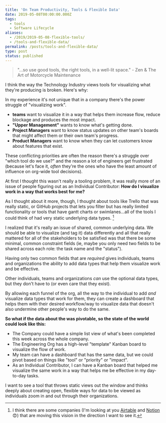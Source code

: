 ```yaml
---
title: 'On Team Productivity, Tools & Flexible Data'
date: 2019-05-08T00:00:00.000Z
tags:
  - tools
  - Software Lifecycle
aliases:
  - /2019/2019-05-08-flexible-tools/
  - /tools-and-flexible-data/
permalink: /posts/tools-and-flexible-data/
type: post
status: published
---
```




> "...so use good tools, the right tools, in a well-lit space." - Zen & The Art of Motorcycle Maintenance

I think the way the Technology Industry views tools for visualizing what they're producing is broken. Here's why:

In my experience it's not unique that in a company there's the power struggle of "visualizing work".

- **teams** want to visualize it in a way that helps them increase flow, reduce blockage and produces the most impact.
- **"Upper Management"** wants to know what's getting done.
- **Project Managers** want to know status updates on other team's boards that might affect them or their own team's progress.
- **Product Managers** want to know when they can let customers know about features that exist.

These conflicting priorities are often the reason there's a struggle over "which tool do we use?" and the reason a lot of engineers get frustrated (because let's face it, _often_ they're the ones who have the least amount of influence on org-wide tool decisions).

At first I thought this wasn't really a tooling problem, it was really more of an issue of people figuring out as an Individual Contributor: **How do I visualize work in a way that works best for me?**

As I thought about it more, though, I thought about tools like Trello that was really static, or GitHub projects that lets you filter but has really limited functionality or tools that have gantt charts or swimlanes...all of the tools I could think of had very static underlying data types. [^1]

I realized that it's really an issue of shared, common underlying data. We should be able to visualize (and tag it) data differently and all that really mattered for all of the stakeholders to be satisfied was that there be some minimal, common constraint fields (ie, maybe you only need two fields to be shared across each role: the task name and the "status").

Having only two common fields that are _required_ gives individuals, teams and organizations the ability to add data types that help them visualize work and be effective.

Other individuals, teams and organizations _can_ use the optional data types, but they don't have to (or even care that they exist).

By allowing each funnel of the org, all the way to the individual to add _and_ visualize data types that work for them, they can create a dashboard that helps them with their desired workflow/way to visualize data that doesn't also undermine other people's way to do the same.

**So what if the data about the was pivotable, so the state of the world could look like this:**

- The Company could have a simple list view of what's been completed this week across the whole company.
- The Engineering Org has a high-level "template" Kanban board to visualize the flow of work.
- My team can have a dashboard that has the same data, but we could pivot based on things like "tool" or "priority" or "impact".
- As an Individual Contributor, I can have a Kanban board that helped me visualize the same work in a way that helps me be effective in my day-to-day tasks.

I want to see a tool that throws static views out the window and thinks deeply about creating open, flexible ways for data to be viewed as individuals zoom in and out through their organizations.

[^1]: I think there are some companies (I'm looking at you [Airtable](https://airtable.com) and [Notion](https://www.notion.so) 😍) that are moving this vision in the direction I want to see it.
